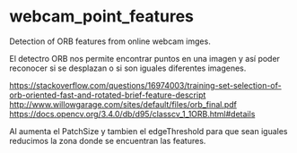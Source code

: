 # webcam_point_features
Detection of ORB features from online webcam imges.


El detectro ORB nos permite encontrar puntos en una imagen y así poder reconocer si se desplazan o si son iguales diferentes imagenes.


https://stackoverflow.com/questions/16974003/training-set-selection-of-orb-oriented-fast-and-rotated-brief-feature-descript
http://www.willowgarage.com/sites/default/files/orb_final.pdf
https://docs.opencv.org/3.4.0/db/d95/classcv_1_1ORB.html#details

Al aumenta el PatchSize y tambien el edgeThreshold para que sean iguales reducimos la zona donde se encuentran las features.
